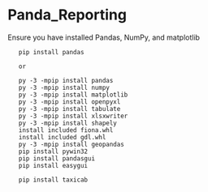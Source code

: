 # Panda_Reporting

Ensure you have installed Pandas, NumPy, and matplotlib

```
   pip install pandas

   or

   py -3 -mpip install pandas
   py -3 -mpip install numpy
   py -3 -mpip install matplotlib
   py -3 -mpip install openpyxl
   py -3 -mpip install tabulate
   py -3 -mpip install xlsxwriter
   py -3 -mpip install shapely
   install included fiona.whl
   install included gdl.whl
   py -3 -mpip install geopandas
   pip install pywin32
   pip install pandasgui
   pip install easygui

   pip install taxicab

```
